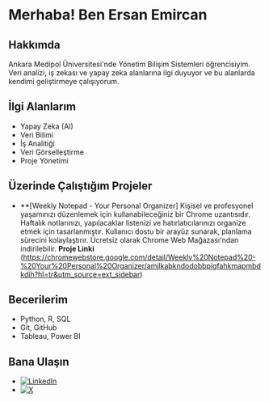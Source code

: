# Merhaba! Ben Ersan Emircan

## Hakkımda
Ankara Medipol Üniversitesi'nde Yönetim Bilişim Sistemleri öğrencisiyim. Veri analizi, iş zekası ve yapay zeka alanlarına ilgi duyuyor ve bu alanlarda kendimi geliştirmeye çalışıyorum.

## İlgi Alanlarım
- Yapay Zeka (AI)
- Veri Bilimi
- İş Analitiği
- Veri Görselleştirme
- Proje Yönetimi

## Üzerinde Çalıştığım Projeler
- **[Weekly Notepad - Your Personal Organizer] Kişisel ve profesyonel yaşamınızı düzenlemek için kullanabileceğiniz bir Chrome uzantısıdır. Haftalık notlarınızı, yapılacaklar listenizi ve hatırlatıcılarınızı organize etmek için tasarlanmıştır. Kullanıcı dostu bir arayüz sunarak, planlama sürecini kolaylaştırır. Ücretsiz olarak Chrome Web Mağazası'ndan indirilebilir.
  **Proje Linki** (https://chromewebstore.google.com/detail/Weekly%20Notepad%20-%20Your%20Personal%20Organizer/amjlkabkndodobbpigfahkmapmbdkdih?hl=tr&utm_source=ext_sidebar)

## Becerilerim
- Python, R, SQL
- Git, GitHub
- Tableau, Power BI

## Bana Ulaşın
- [![LinkedIn](https://cdn.jsdelivr.net/npm/simple-icons@v3/icons/linkedin.svg)](https://www.linkedin.com/in/emircankula/)
- [![X](https://cdn.jsdelivr.net/npm/simple-icons@v3/icons/x.svg)](https://x.com/emorcan06)
